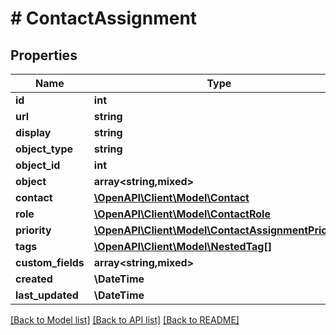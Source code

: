 # # ContactAssignment

## Properties

Name | Type | Description | Notes
------------ | ------------- | ------------- | -------------
**id** | **int** |  | [readonly]
**url** | **string** |  | [readonly]
**display** | **string** |  | [readonly]
**object_type** | **string** |  |
**object_id** | **int** |  |
**object** | **array<string,mixed>** |  | [readonly]
**contact** | [**\OpenAPI\Client\Model\Contact**](Contact.md) |  |
**role** | [**\OpenAPI\Client\Model\ContactRole**](ContactRole.md) |  | [optional]
**priority** | [**\OpenAPI\Client\Model\ContactAssignmentPriority**](ContactAssignmentPriority.md) |  | [optional]
**tags** | [**\OpenAPI\Client\Model\NestedTag[]**](NestedTag.md) |  | [optional]
**custom_fields** | **array<string,mixed>** |  | [optional]
**created** | **\DateTime** |  | [readonly]
**last_updated** | **\DateTime** |  | [readonly]

[[Back to Model list]](../../README.md#models) [[Back to API list]](../../README.md#endpoints) [[Back to README]](../../README.md)

